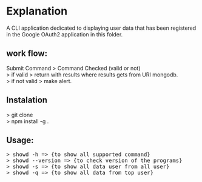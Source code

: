 # Explanation

A CLI application dedicated to displaying user data that has been registered in the Google OAuth2 application in this folder.
</br>
<h2>work flow:</h2>
Submit Command > Command Checked (valid or not)</br>
> if valid > return with results where results gets from URI mongodb.</br>
> if not valid > make alert.

<h2>Instalation</h2>
> git clone <link></br>
> npm install -g .</br>

<h2>Usage:</h2>
<pre>
> showd -h => {to show all supported command}
> showd --version => {to check version of the programs}
> showd -s => {to show all data user from all user}
> showd -q => {to show all data from top user}
</pre>
